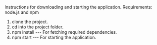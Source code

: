 Instructions for downloading and starting the application.
Requirements: 
node.js and npm

1. clone the project.
2. cd into the project folder.
3. npm install --- For fetching required dependencies.
4. npm start --- For starting the application.

